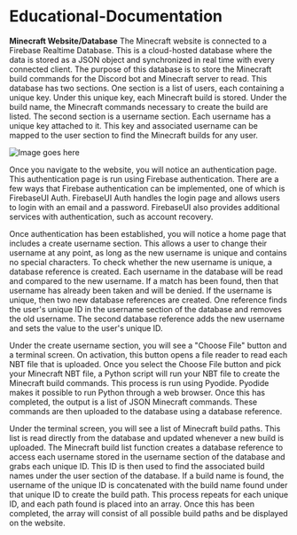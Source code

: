 # Educational-Documentation

**Minecraft Website/Database**
The Minecraft website is connected to a Firebase Realtime Database. This is a cloud-hosted database where the data is stored as a JSON object and synchronized in real time with every connected client. The purpose of this database is to store the Minecraft build commands for the Discord bot and Minecraft server to read. This database has two sections. One section is a list of users, each containing a unique key. Under this unique key, each Minecraft build is stored. Under the build name, the Minecraft commands necessary to create the build are listed. The second section is a username section. Each username has a unique key attached to it. This key and associated username can be mapped to the user section to find the Minecraft builds for any user.

![Image goes here](https://firebasestorage.googleapis.com/v0/b/first-project-df435.appspot.com/o/Database.png?alt=media&token=97428be4-fcc9-4b4b-bd5d-586de9e7c943)

Once you navigate to the website, you will notice an authentication page. This authentication page is run using Firebase authentication. There are a few ways that Firebase authentication can be implemented, one of which is FirebaseUI Auth. FirebaseUI Auth handles the login page and allows users to login with an email and a password. FirebaseUI also provides additional services with authentication, such as account recovery. 

Once authentication has been established, you will notice a home page that includes a create username section. This allows a user to change their username at any point, as long as the new username is unique and contains no special characters. To check whether the new username is unique, a database reference is created. Each username in the database will be read and compared to the new username. If a match has been found, then that username has already been taken and will be denied. If the username is unique, then two new database references are created. One reference finds the user's unique ID in the username section of the database and removes the old username. The second database reference adds the new username and sets the value to the user's unique ID.

Under the create username section, you will see a "Choose File" button and a terminal screen. On activation, this button opens a file reader to read each NBT file that is uploaded. Once you select the Choose File button and pick your Minecraft NBT file, a Python script will run your NBT file to create the Minecraft build commands. This process is run using Pyodide. Pyodide makes it possible to run Python through a web browser. Once this has completed, the output is a list of JSON Minecraft commands. These commands are then uploaded to the database using a database reference.

Under the terminal screen, you will see a list of Minecraft build paths. This list is read directly from the database and updated whenever a new build is uploaded. The Minecraft build list function creates a database reference to access each username stored in the username section of the database and grabs each unique ID. This ID is then used to find the associated build names under the user section of the database. If a build name is found, the username of the unique ID is concatenated with the build name found under that unique ID to create the build path. This process repeats for each unique ID, and each path found is placed into an array. Once this has been completed, the array will consist of all possible build paths and be displayed on the website.


